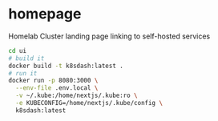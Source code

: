 # homepage
Homelab Cluster landing page linking to self-hosted services


```bash
cd ui
# build it
docker build -t k8sdash:latest .
# run it
docker run -p 8080:3000 \
  --env-file .env.local \
  -v ~/.kube:/home/nextjs/.kube:ro \
  -e KUBECONFIG=/home/nextjs/.kube/config \
  k8sdash:latest
```